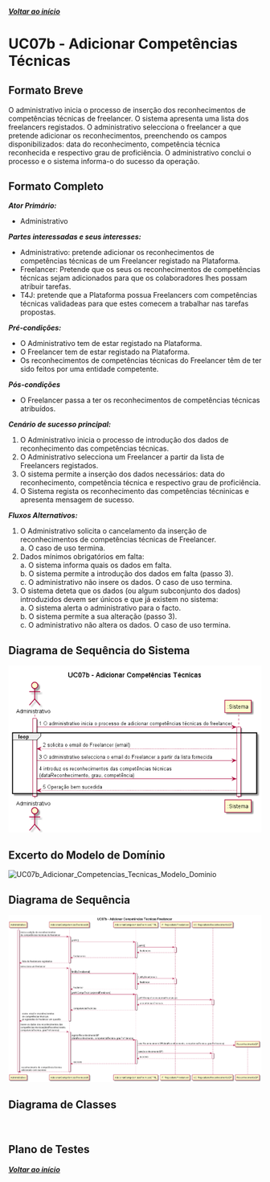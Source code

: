 ##### [Voltar ao início](https://github.com/blestonbandeiraUPSKILL/upskill_java1_labprg_grupo2/tree/main/README.md)

# UC07b - Adicionar Competências Técnicas

## Formato Breve

O administrativo inicia o processo de inserção dos reconhecimentos de competências técnicas de freelancer. O sistema apresenta uma lista dos freelancers registados. O administrativo selecciona o freelancer a que pretende adicionar os reconhecimentos, preenchendo os campos disponibilizados: data do reconhecimento, competência técnica reconhecida e respectivo grau de proficiência. O administrativo conclui o processo e o sistema informa-o do sucesso da operação.

## Formato Completo

**_Ator Primário:_**

- Administrativo

**_Partes interessadas e seus interesses:_**

- Administrativo: pretende adicionar os reconhecimentos de competências técnicas de um Freelancer registado na Plataforma.
- Freelancer: Pretende que os seus os reconhecimentos de competências técnicas sejam adicionados para que os colaboradores lhes possam atribuir tarefas.
- T4J: pretende que a Plataforma possua Freelancers com competências técnicas validadeas para que estes comecem a trabalhar nas tarefas propostas.

**_Pré-condições:_**

- O Administrativo tem de estar registado na Plataforma.
- O Freelancer tem de estar registado na Plataforma.
- Os reconhecimentos de competências técnicas do Freelancer têm de ter sido feitos por uma entidade competente.

**_Pós-condições_**

- O Freelancer passa a ter os reconhecimentos de competências técnicas atribuídos.

**_Cenário de sucesso principal:_**

1. O Administrativo inicia o processo de introdução dos dados de reconhecimento das competências técnicas.
2. O Administrativo selecciona um Freelancer a partir da lista de Freelancers registados.
3. O sistema permite a inserção dos dados necessários: data do reconhecimento, competência técnica e respectivo grau de proficiência.
4. O Sistema regista os reconhecimento das competências técninicas e apresenta mensagem de sucesso.

**_Fluxos Alternativos:_**

1. O Administrativo solicita o cancelamento da inserção de reconhecimentos de competências técnicas de Freelancer. <br/>
    a. O caso de uso termina.
2. Dados mínimos obrigatórios em falta: <br/>
  a. O sistema informa quais os dados em falta. <br/>
  b. O sistema permite a introdução dos dados em falta (passo 3). <br/>
  c. O administrativo não insere os dados. O caso de uso termina.
3. O sistema deteta que os dados (ou algum subconjunto dos dados) introduzidos devem ser únicos e que já existem no sistema:<br/>
  a. O sistema alerta o administrativo para o facto.<br/>
  b. O sistema permite a sua alteração (passo 3).<br/>
  c. O administrativo não altera os dados. O caso de uso termina.


## Diagrama de Sequência do Sistema
![UC07b_Adicionar_Competencias_Tecnicas_Diagrama_Sequencia_Sistema](UC07b_Adicionar_Competencias_Tecnicas_Diagrama_Sequencia_Sistema.png)

## Excerto do Modelo de Domínio
![UC07b_Adicionar_Competencias_Tecnicas_Modelo_Dominio](UC07b_Adicionar_Competencias_Tecnicas_Modelo_Dominio)

## Diagrama de Sequência <br/>
![UC07b_Adicionar_Competencias_Tecnicas_Diagrama_Sequencia](UC07b_Adicionar_Competencias_Tecnicas_Diagrama_Sequencia.png)

## Diagrama de Classes <br/>
![]()

## Plano de Testes <br/>
[]()

##### [Voltar ao início](https://github.com/blestonbandeiraUPSKILL/upskill_java1_labprg_grupo2/tree/main/README.md)

